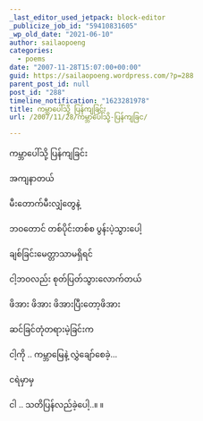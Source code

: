 ```yaml
---
_last_editor_used_jetpack: block-editor
_publicize_job_id: "59410831605"
_wp_old_date: "2021-06-10"
author: sailaopoeng
categories:
  - poems
date: "2007-11-28T15:07:00+00:00"
guid: https://sailaopoeng.wordpress.com/?p=288
parent_post_id: null
post_id: "288"
timeline_notification: "1623281978"
title: ကမ္ဘာပေါ်သို့ ပြန်ကျခြင်း
url: /2007/11/28/ကမ္ဘာပေါ်သို့-ပြန်ကျခြင/

---
```

ကမ္ဘာပေါ်သို့ ပြန်ကျခြင်း

အကျနာတယ်

မီးတောက်မီးလျှံတွေနဲ့

ဘဝတောင် တစ်ပိုင်းတစ်စ ပွန်းပဲ့သွားပေါ့

ချစ်ခြင်းမေတ္တာသာမရှိရင်

ငါ့ဘဝလည်း စုတ်ပြတ်သွားလောက်တယ်

ဖိအား ဖိအား ဖိအားပြီးတော့ဖိအား

ဆင်ခြင်တုံတရားမဲ့ခြင်းက

ငါ့ကို .. ကမ္ဘာမြေနဲ့ လွှဲချော်စေခဲ့…

ငရဲမှာမှ

ငါ .. သတိပြန်လည်ခဲ့ပေါ့..။ ။
